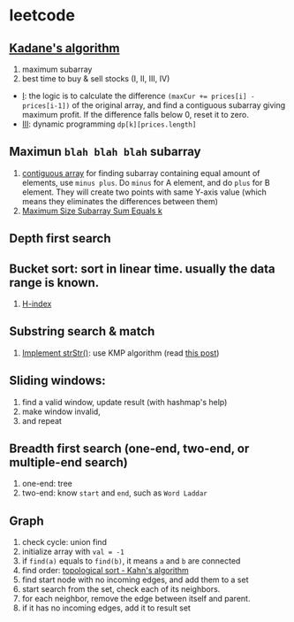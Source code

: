 # leetcode

## [Kadane's algorithm](https://en.wikipedia.org/wiki/Maximum_subarray_problem)
1. maximum subarray
2. best time to buy & sell stocks (I, II, III, IV)
  - [I](https://leetcode.com/problems/best-time-to-buy-and-sell-stock/): the logic is to calculate the difference ``(maxCur += prices[i] - prices[i-1])`` of the original array, and find a contiguous subarray giving maximum profit. If the difference falls below 0, reset it to zero.
  - [III](https://leetcode.com/problems/best-time-to-buy-and-sell-stock-iii/#/description): dynamic programming `dp[k][prices.length]`

## Maximun `blah blah blah` subarray
1. [contiguous array](https://leetcode.com/problems/contiguous-array)
for finding subarray containing equal amount of elements, use `minus plus`. Do `minus` for A element, and do `plus` for B element. They will create two points with same Y-axis value (which means they eliminates the differences between them)
2. [Maximum Size Subarray Sum Equals k](https://leetcode.com/problems/maximum-size-subarray-sum-equals-k)


## Depth first search

## Bucket sort: sort in linear time. usually the data range is known.
1. [H-index](https://leetcode.com/problems/h-index/#/description)

## Substring search & match
1. [Implement strStr()](https://leetcode.com/problems/implement-strstr/#/description): use KMP algorithm (read [this post](http://blog.csdn.net/v_july_v/article/details/7041827))

## Sliding windows:
1. find a valid window, update result (with hashmap's help)
2. make window invalid,
3. and repeat

## Breadth first search (one-end, two-end, or multiple-end search)
1. one-end: tree
2. two-end: know `start` and `end`, such as `Word Laddar`

## Graph
1. check cycle: union find
  1. initialize array with `val = -1`
  2. if `find(a)` equals to `find(b)`, it means `a` and `b` are connected
2. find order: [topological sort - Kahn's algorithm](https://en.wikipedia.org/wiki/Topological_sorting#Kahn.27s_algorithm)
  1. find start node with no incoming edges, and add them to a set
  2. start search from the set, check each of its neighbors.
  3. for each neighbor, remove the edge between itself and parent.
  4. if it has no incoming edges, add it to result set
